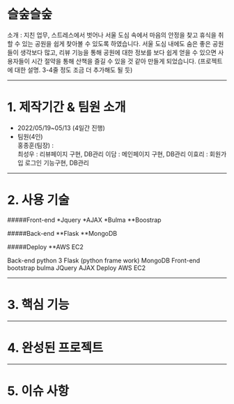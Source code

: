# 슬숲슬숲
소개 : 지친 업무, 스트레스에서 벗어나 서울 도심 속에서 마음의 안정을 찾고 휴식을 취할 수 있는 공원을 쉽게 찾아볼 수 있도록 하였습니다. 서울 도심 내에도 숨은 좋은 공원들이 생각보다 많고, 리뷰 기능을 통해 공원에 대한 정보를 보다 쉽게 얻을 수 있으면 사용자들이 시간 절약을 통해 산책을 즐길 수 있을 것 같아 만들게 되었습니다.
(프로젝트에 대한 설명. 3-4줄 정도 조금 더 추가해도 될 듯)

------------

# 1. 제작기간 & 팀원 소개
- 2022/05/19~05/13 (4일간 진행)
- 팀원(4인)  
홍종훈(팀장) :  
최성우 :  리뷰페이지 구현, DB관리
이담 :  메인페이지 구현, DB관리
이효리 :  회원가입 로그인 기능구현, DB관리

------------

# 2. 사용 기술

#####Front-end
*Jquery
*AJAX
*Bulma
**Boostrap

#####Back-end
**Flask
**MongoDB

#####Deploy
**AWS EC2


Back-end
python 3
Flask (python frame work)
MongoDB
Front-end
bootstrap
bulma
JQuery
AJAX
Deploy
AWS EC2

------------

# 3. 핵심 기능

------------

# 4. 완성된 프로젝트

------------

# 5. 이슈 사항 

